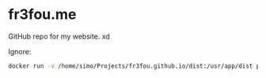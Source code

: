 # fr3fou.me

GitHub repo for my website.  xd

Ignore: 

```sh
docker run -v /home/simo/Projects/fr3fou.github.io/dist:/usr/app/dist portfolio
```




